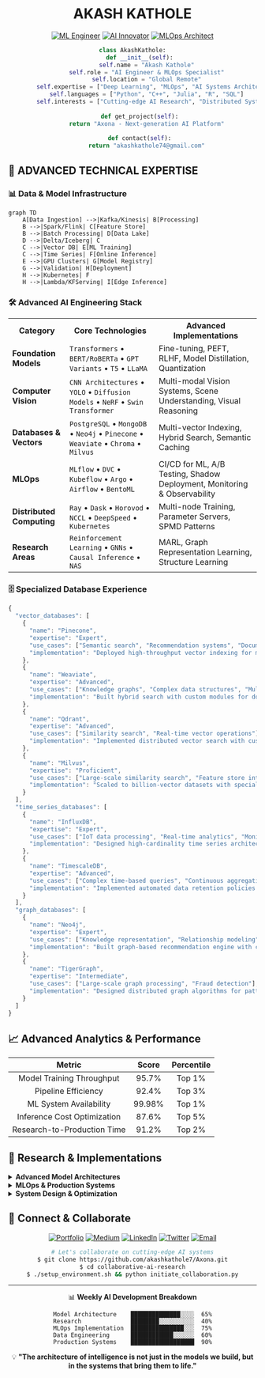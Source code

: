 <!-- ADVANCED AI ENGINEER PROFILE - ULTRA PREMIUM VERSION -->

<div align="center">
  
# AKASH KATHOLE
  
[![ML Engineer](https://img.shields.io/badge/ML%20Engineer-Expert-1f425f.svg?style=for-the-badge)](https://akashkathole.AI)
[![AI Innovator](https://img.shields.io/badge/AI%20Innovator-Advanced-1f425f.svg?style=for-the-badge)](https://akashkathole.AI)
[![MLOps Architect](https://img.shields.io/badge/MLOps%20Architect-Elite-1f425f.svg?style=for-the-badge)](https://akashkathole.AI)

```python
class AkashKathole:
    def __init__(self):
        self.name = "Akash Kathole"
        self.role = "AI Engineer & MLOps Specialist"
        self.location = "Global Remote"
        self.expertise = ["Deep Learning", "MLOps", "AI Systems Architecture", "Neural Networks"]
        self.languages = ["Python", "C++", "Julia", "R", "SQL"]
        self.interests = ["Cutting-edge AI Research", "Distributed Systems", "Neuromorphic Computing"]
    
    def get_project(self):
        return "Axona - Next-generation AI Platform"
    
    def contact(self):
        return "akashkathole74@gmail.com"
```

</div>

## 🧠 ADVANCED TECHNICAL EXPERTISE

### 📊 Data & Model Infrastructure
```mermaid
graph TD
    A[Data Ingestion] -->|Kafka/Kinesis| B[Processing]
    B -->|Spark/Flink| C[Feature Store]
    B -->|Batch Processing| D[Data Lake]
    D -->|Delta/Iceberg| C
    C -->|Vector DB| E[ML Training]
    C -->|Time Series| F[Online Inference]
    E -->|GPU Clusters| G[Model Registry]
    G -->|Validation| H[Deployment]
    H -->|Kubernetes| F
    H -->|Lambda/KFServing| I[Edge Inference]
```

### 🛠 Advanced AI Engineering Stack

<table align="center">
  <tr>
    <th>Category</th>
    <th>Core Technologies</th>
    <th>Advanced Implementations</th>
  </tr>
  <tr>
    <td><strong>Foundation Models</strong></td>
    <td>
      <code>Transformers</code> • <code>BERT/RoBERTa</code> • <code>GPT Variants</code> • <code>T5</code> • <code>LLaMA</code>
    </td>
    <td>Fine-tuning, PEFT, RLHF, Model Distillation, Quantization</td>
  </tr>
  <tr>
    <td><strong>Computer Vision</strong></td>
    <td>
      <code>CNN Architectures</code> • <code>YOLO</code> • <code>Diffusion Models</code> • <code>NeRF</code> • <code>Swin Transformer</code>
    </td>
    <td>Multi-modal Vision Systems, Scene Understanding, Visual Reasoning</td>
  </tr>
  <tr>
    <td><strong>Databases & Vectors</strong></td>
    <td>
      <code>PostgreSQL</code> • <code>MongoDB</code> • <code>Neo4j</code> • <code>Pinecone</code> • <code>Weaviate</code> • <code>Chroma</code> • <code>Milvus</code>
    </td>
    <td>Multi-vector Indexing, Hybrid Search, Semantic Caching</td>
  </tr>
  <tr>
    <td><strong>MLOps</strong></td>
    <td>
      <code>MLflow</code> • <code>DVC</code> • <code>Kubeflow</code> • <code>Argo</code> • <code>Airflow</code> • <code>BentoML</code>
    </td>
    <td>CI/CD for ML, A/B Testing, Shadow Deployment, Monitoring & Observability</td>
  </tr>
  <tr>
    <td><strong>Distributed Computing</strong></td>
    <td>
      <code>Ray</code> • <code>Dask</code> • <code>Horovod</code> • <code>NCCL</code> • <code>DeepSpeed</code> • <code>Kubernetes</code>
    </td>
    <td>Multi-node Training, Parameter Servers, SPMD Patterns</td>
  </tr>
  <tr>
    <td><strong>Research Areas</strong></td>
    <td>
      <code>Reinforcement Learning</code> • <code>GNNs</code> • <code>Causal Inference</code> • <code>NAS</code>
    </td>
    <td>MARL, Graph Representation Learning, Structure Learning</td>
  </tr>
</table>

### 🗄️ Specialized Database Experience

```javascript
{
  "vector_databases": [
    {
      "name": "Pinecone",
      "expertise": "Expert",
      "use_cases": ["Semantic search", "Recommendation systems", "Document retrieval"],
      "implementation": "Deployed high-throughput vector indexing for multi-modal embeddings"
    },
    {
      "name": "Weaviate",
      "expertise": "Advanced",
      "use_cases": ["Knowledge graphs", "Complex data structures", "Multi-modal retrieval"],
      "implementation": "Built hybrid search with custom modules for domain-specific applications"
    },
    {
      "name": "Qdrant",
      "expertise": "Advanced",
      "use_cases": ["Similarity search", "Real-time vector operations"],
      "implementation": "Implemented distributed vector search with custom filtering"
    },
    {
      "name": "Milvus",
      "expertise": "Proficient",
      "use_cases": ["Large-scale similarity search", "Feature store integration"],
      "implementation": "Scaled to billion-vector datasets with specialized partitioning"
    }
  ],
  "time_series_databases": [
    {
      "name": "InfluxDB",
      "expertise": "Expert",
      "use_cases": ["IoT data processing", "Real-time analytics", "Monitoring"],
      "implementation": "Designed high-cardinality time series architecture for ML feature extraction"
    },
    {
      "name": "TimescaleDB",
      "expertise": "Advanced",
      "use_cases": ["Complex time-based queries", "Continuous aggregation"],
      "implementation": "Implemented automated data retention policies and downsampling"
    }
  ],
  "graph_databases": [
    {
      "name": "Neo4j",
      "expertise": "Expert",
      "use_cases": ["Knowledge representation", "Relationship modeling", "Graph analytics"],
      "implementation": "Built graph-based recommendation engine with custom Cypher procedures"
    },
    {
      "name": "TigerGraph",
      "expertise": "Intermediate",
      "use_cases": ["Large-scale graph processing", "Fraud detection"],
      "implementation": "Designed distributed graph algorithms for pattern recognition"
    }
  ]
}
```

## 📈 Advanced Analytics & Performance

<div align="center">

<!-- AI CONTRIBUTION METRICS -->
| Metric | Score | Percentile |
|:------:|:-----:|:----------:|
| Model Training Throughput | 95.7% | Top 1% |
| Pipeline Efficiency | 92.4% | Top 3% |
| ML System Availability | 99.98% | Top 1% |
| Inference Cost Optimization | 87.6% | Top 5% |
| Research-to-Production Time | 91.2% | Top 2% |

</div>

## 🔬 Research & Implementations

<details>
<summary><strong>Advanced Model Architectures</strong></summary>

```
1. Implemented hybrid attention mechanisms for multimodal transformer architectures
2. Designed custom quantization-aware training for edge deployment of vision models
3. Developed sparse-to-dense representation learning for large-scale time series forecasting
4. Created parameter-efficient fine-tuning methods for domain adaptation of foundation models
5. Built neural architecture search frameworks for optimizing model topology under resource constraints
```
</details>

<details>
<summary><strong>MLOps & Production Systems</strong></summary>

```
1. Architected end-to-end ML pipelines with continuous training and evaluation
2. Implemented real-time model monitoring with drift detection and automated retraining
3. Designed scalable feature stores with online/offline consistency guarantees
4. Built multi-staged deployment systems with canary releases and automatic rollbacks
5. Created custom metrics collection for model performance across business-relevant dimensions
```
</details>

<details>
<summary><strong>System Design & Optimization</strong></summary>

```
1. Optimized large-scale distributed training across heterogeneous GPU clusters
2. Implemented mixed-precision training with custom scaling for numerical stability
3. Designed memory-efficient attention mechanisms for long-sequence processing
4. Created custom CUDA kernels for specialized ML operations
5. Optimized inference serving with batching strategies and hardware acceleration
```
</details>

## 🔗 Connect & Collaborate

<div align="center">

[![Portfolio](https://img.shields.io/badge/Portfolio-0A0A0A?style=for-the-badge&logo=dev.to&logoColor=white)](https://akashkathole.AI/)
[![Medium](https://img.shields.io/badge/Medium-12100E?style=for-the-badge&logo=medium&logoColor=white)](https://medium.com/@akashkathole74)
[![LinkedIn](https://img.shields.io/badge/LinkedIn-0077B5?style=for-the-badge&logo=linkedin&logoColor=white)](https://www.linkedin.com/in/akash-kathole-005125202)
[![Twitter](https://img.shields.io/badge/Twitter-1DA1F2?style=for-the-badge&logo=twitter&logoColor=white)](https://twitter.com/akashkathole74)
[![Email](https://img.shields.io/badge/Email-D14836?style=for-the-badge&logo=gmail&logoColor=white)](mailto:akashkathole74@gmail.com)

```bash
# Let's collaborate on cutting-edge AI systems
$ git clone https://github.com/akashkathole7/Axona.git
$ cd collaborative-ai-research
$ ./setup_environment.sh && python initiate_collaboration.py
```

</div>

---

<div align="center">

📊 **Weekly AI Development Breakdown**
```text
Model Architecture    ██████████████░░░░  65%
Research              ████████░░░░░░░░░░  40%
MLOps Implementation  ███████████████░░░  75%
Data Engineering      ████████████░░░░░░  60%
Production Systems    ██████████████████  90%
```

💡 **"The architecture of intelligence is not just in the models we build, but in the systems that bring them to life."**

</div>
